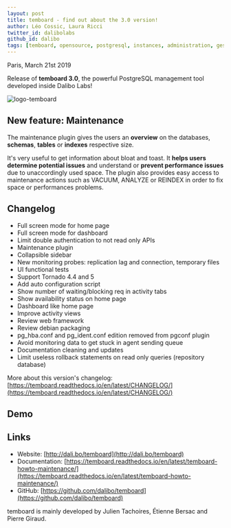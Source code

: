 ```yaml
---
layout: post
title: temboard - find out about the 3.0 version!
author: Léo Cossic, Laura Ricci
twitter_id: dalibolabs
github_id: dalibo
tags: [temboard, opensource, postgresql, instances, administration, gestion, manage, supervision, manager, outil, tool, software, version, 3.0]
---
```


Paris, March 21st 2019

Release of **temboard 3.0**, the powerful PostgreSQL management tool developed inside Dalibo Labs!

<!--MORE-->

![logo-temboard](https://raw.githubusercontent.com/dalibo/blog/gh-pages/img/temboard-bandeau-orange-catchphrase-ombre.png)


## New feature: Maintenance

The maintenance plugin gives the users an **overview** on the databases, **schemas**, **tables** or **indexes** respective size.

It's very useful to get information about bloat and toast. It **helps users determine potential issues** and understand or **prevent performance issues** due to unaccordingly used space. The plugin also provides easy access to maintenance actions such as VACUUM, ANALYZE or REINDEX in order to fix space or performances problems.

## Changelog

   * Full screen mode for home page 
   * Full screen mode for dashboard 
   * Limit double authentication to not read only APIs 
   * Maintenance plugin 
   * Collapsible sidebar 
   * New monitoring probes: replication lag and connection, temporary files 
   * UI functional tests 
   * Support Tornado 4.4 and 5 
   * Add auto configuration script 
   * Show number of waiting/blocking req in activity tabs 
   * Show availability status on home page 
   * Dashboard like home page 
   * Improve activity views 
   * Review web framework 
   * Review debian packaging 
   * pg_hba.conf and pg_ident.conf edition removed from pgconf plugin 
   * Avoid monitoring data to get stuck in agent sending queue 
   * Documentation cleaning and updates 
   * Limit useless rollback statements on read only queries (repository database)
   
More about this version's changelog: [https://temboard.readthedocs.io/en/latest/CHANGELOG/](https://temboard.readthedocs.io/en/latest/CHANGELOG/)

## Demo

## Links
  * Website: [http://dali.bo/temboard](http://dali.bo/temboard)
  * Documentation: [https://temboard.readthedocs.io/en/latest/temboard-howto-maintenance/](https://temboard.readthedocs.io/en/latest/temboard-howto-maintenance/)
  * GitHub: [https://github.com/dalibo/temboard](https://github.com/dalibo/temboard)


temboard is mainly developed by Julien Tachoires, Étienne Bersac and Pierre Giraud.
